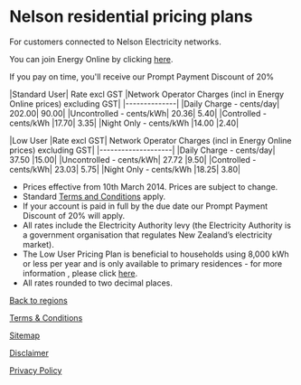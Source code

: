 # Nelson residential pricing plans
For customers connected to Nelson Electricity networks.

You can join Energy Online by clicking [here](http://www.energyonline.co.nz/Default.aspx?tabid=98).

<p class="intro">If you pay on time, you'll receive our Prompt Payment Discount of 20%</p>



|Standard User|	Rate excl GST	|Network Operator Charges (incl in Energy Online prices) excluding GST|
|--------------|
|Daily Charge - cents/day|	202.00|	90.00|
|Uncontrolled - cents/kWh|	20.36|	5.40|
|Controlled - cents/kWh	|17.70|	3.35|
|Night Only - cents/kWh	|14.00	|2.40|
 

|Low User	|Rate excl GST|	Network Operator Charges (incl in Energy Online prices) excluding GST|
|--------------------|
|Daily Charge - cents/day|	37.50	|15.00|
|Uncontrolled - cents/kWh|	27.72	|9.50|
|Controlled - cents/kWh|	23.03|	5.75|
|Night Only - cents/kWh	|18.25|	3.80|

- Prices effective from 10th March 2014. Prices are subject to change.
- Standard [Terms and Conditions](http://www.energyonline.co.nz/terms) apply.
- If your account is paid in full by the due date our Prompt Payment Discount of 20% will apply.
- All rates include the Electricity Authority levy (the Electricity Authority is a government organisation that regulates New Zealand’s electricity market).
- The Low User Pricing Plan is beneficial to households using 8,000 kWh or less per year and is only available to primary residences - for more information , please click [here](http://www.energyonline.co.nz/Default.aspx?tabid=148).
- All rates rounded to two decimal places.

[Back to regions](http://www.energyonline.co.nz/residential/pricing_plans/residential_electricity_pricing_plans)

[Terms & Conditions](http://www.energyonline.co.nz/terms)

[Sitemap](http://www.energyonline.co.nz/home/site_map)

[Disclaimer](http://www.energyonline.co.nz/home/site_map/disclaimer)

[Privacy Policy](http://www.energyonline.co.nz/home/site_map/privacy_policy)

